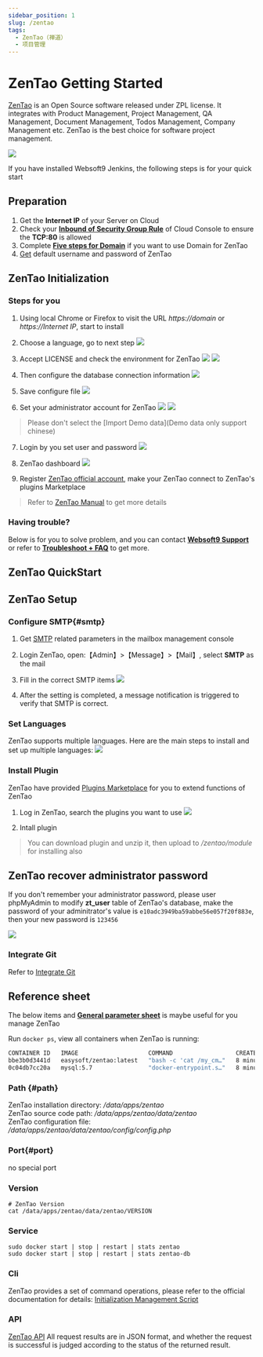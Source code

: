 ```yaml
---
sidebar_position: 1
slug: /zentao
tags:
  - ZenTao（禅道）
  - 项目管理
---
```


# ZenTao Getting Started

[ZenTao](https://www.zentao.pm)  is an Open Source software released under ZPL license. It integrates with Product Management, Project Management, QA Management, Document Management, Todos Management, Company Management etc. ZenTao is the best choice for software project management.

![](https://libs.websoft9.com/Websoft9/DocsPicture/en/zentao/zentao-gui-websoft9.png)

If you have installed Websoft9 Jenkins, the following steps is for your quick start

## Preparation

1. Get the **Internet IP** of your Server on Cloud
2. Check your **[Inbound of Security Group Rule](./administrator/firewall#security)** of Cloud Console to ensure the **TCP:80** is allowed
3. Complete **[Five steps for Domain](./administrator/domain_step)** if you want to use Domain for ZenTao
4. [Get](./user/credentials) default username and password of ZenTao

## ZenTao Initialization

### Steps for you

1. Using local Chrome or Firefox to visit the URL *https://domain* or *https://Internet IP*, start to install  

2. Choose a language, go to next step 
   ![](https://libs.websoft9.com/Websoft9/DocsPicture/en/zentao/zentao-init1-websoft9.png)

3. Accept LICENSE and check the environment for ZenTao
   ![](https://libs.websoft9.com/Websoft9/DocsPicture/en/zentao/zentao-init2-websoft9.png)
   ![](https://libs.websoft9.com/Websoft9/DocsPicture/en/zentao/zentao-init3-websoft9.png)

4. Then configure the database connection information
   ![](https://libs.websoft9.com/Websoft9/DocsPicture/en/zentao/zentao-init4-websoft9.png)

5. Save configure file
   ![](https://libs.websoft9.com/Websoft9/DocsPicture/en/zentao/zentao-init5-websoft9.png)

6. Set your administrator account for ZenTao
   ![](https://libs.websoft9.com/Websoft9/DocsPicture/en/zentao/zentao-init7-websoft9.png)
   ![](https://libs.websoft9.com/Websoft9/DocsPicture/en/zentao/zentao-init8-websoft9.png)

  > Please don't select the [Import Demo data](Demo data only support chinese)

7. Login by you set user and password
   ![](https://libs.websoft9.com/Websoft9/DocsPicture/en/zentao/zentao-init9-websoft9.png)

8. ZenTao dashboard
   ![](https://libs.websoft9.com/Websoft9/DocsPicture/en/zentao/zentao-init10-websoft9.png)

9. Register [ZenTao official account](https://www.zentao.net/user-register.html), make your ZenTao connect to ZenTao's plugins Marketplace

> Refer to [ZenTao Manual](https://www.zentao.pm/book/zentaomanual/) to get more details

### Having trouble?

Below is for you to solve problem, and you can contact **[Websoft9 Support](./helpdesk)** or refer to **[Troubleshoot + FAQ](./faq#setup)** to get more.  

## ZenTao QuickStart

## ZenTao Setup

### Configure SMTP{#smtp}

1. Get [SMTP](./administrator/smtp) related parameters in the mailbox management console

2. Login ZenTao, open:【Admin】>【Message】>【Mail】, select **SMTP** as the mail

3. Fill in the correct SMTP items
    ![](https://libs.websoft9.com/Websoft9/DocsPicture/en/zentao/zentao-smtp-websoft9.png)

4. After the setting is completed, a message notification is triggered to verify that SMTP is correct.

### Set Languages

ZenTao supports multiple languages. Here are the main steps to install and set up multiple languages:
![](https://libs.websoft9.com/Websoft9/DocsPicture/en/zentao/zentao-changelanguage-websoft9.png)

### Install Plugin

ZenTao have provided [Plugins Marketplace](https://www.zentao.net/extension-browse.html) for you to extend functions of ZenTao

1. Log in ZenTao, search the plugins you want to use
   ![](https://libs.websoft9.com/Websoft9/DocsPicture/en/zentao/zentao-dlplugins-websoft9.png)

2. Intall plugin

> You can download plugin and unzip it, then upload to */zentao/module* for installing also

## ZenTao recover administrator password

If you don't remember your administrator password, please user phpMyAdmin to modify **zt_user** table of ZenTao's database, make the password of your adminitrator's value is `e10adc3949ba59abbe56e057f20f883e`, then your new password is `123456`

![](https://libs.websoft9.com/Websoft9/DocsPicture/zh/zentao/zentao-recoverpw-websoft9.png)

### Integrate Git

Refer to [Integrate Git](https://www.zentao.pm/book/zentaomanual/free-open-source-project-management-software-git-105.html)

## Reference sheet

The below items and **[General parameter sheet](./administrator/parameter)** is maybe useful for you manage ZenTao

Run `docker ps`, view all containers when ZenTao is running:  

```bash
CONTAINER ID   IMAGE                    COMMAND                  CREATED         STATUS         PORTS                                   NAMES
bbe3b0d3441d   easysoft/zentao:latest   "bash -c 'cat /my_cm…"   8 minutes ago   Up 8 minutes   0.0.0.0:9003->80/tcp, :::9003->80/tcp   zentao
0c04db7cc20a   mysql:5.7                "docker-entrypoint.s…"   8 minutes ago   Up 8 minutes   3306/tcp, 33060/tcp                     zentao-db

```

### Path {#path}

ZenTao installation directory: */data/apps/zentao*  
ZenTao source code path: */data/apps/zentao/data/zentao*  
ZenTao configuration file: */data/apps/zentao/data/zentao/config/config.php*  

### Port{#port}

no special port

### Version

```shell
# ZenTao Version
cat /data/apps/zentao/data/zentao/VERSION
````

### Service

```shell
sudo docker start | stop | restart | stats zentao
sudo docker start | stop | restart | stats zentao-db
````

### Cli

ZenTao provides a set of command operations, please refer to the official documentation for details: [Initialization Management Script](https://www.zentao.net/book/zentaopmshelp/35.html)

### API

[ZenTao API](https://www.zentao.net/book/api/setting-369.html) All request results are in JSON format, and whether the request is successful is judged according to the status of the returned result.
